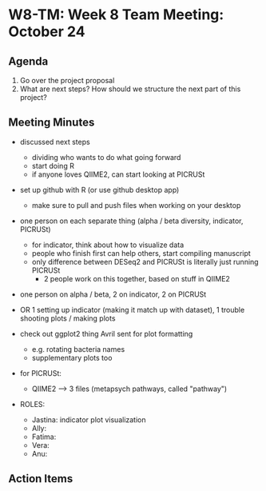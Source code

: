 # W8-TM: Week 8 Team Meeting: October 24

## Agenda

1. Go over the project proposal
2. What are next steps? How should we structure the next part of this project?

## Meeting Minutes
* discussed next steps
    * dividing who wants to do what going forward
    * start doing R
    * if anyone loves QIIME2, can start looking at PICRUSt
* set up github with R (or use github desktop app)
    * make sure to pull and push files when working on your desktop
* one person on each separate thing (alpha / beta diversity, indicator, PICRUSt) 
    * for indicator, think about how to visualize data 
    * people who finish first can help others, start compiling manuscript
    * only difference between DESeq2 and PICRUSt is literally just running PICRUSt
      * 2 people work on this together, based on stuff in QIIME2
* one person on alpha / beta, 2 on indicator, 2 on PICRUSt
* OR 1 setting up indicator (making it match up with dataset), 1 trouble shooting plots / making plots
* check out ggplot2 thing Avril sent for plot formatting
    * e.g. rotating bacteria names
    * supplementary plots too
* for PICRUSt:
    * QIIME2 --> 3 files (metapsych pathways, called "pathway")

* ROLES:
    * Jastina: indicator plot visualization
    * Ally: 
    * Fatima:
    * Vera:
    * Anu: 

## Action Items
